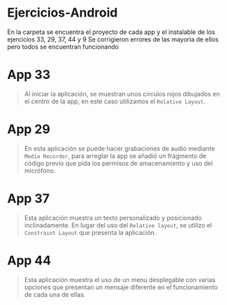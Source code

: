 # Ejercicios-Android
En la carpeta se encuentra el proyecto de cada app y el instalable de los ejercicios 33, 29, 37, 44 y 9
Se corrigieron errores de las mayoria de ellos pero todos se encuentran funcionando
# App 33
>Al iniciar la aplicación, se muestran unos circulos rojos dibujados en el centro de la app,
>en este caso utilizamos el `Relative Layout`.
# App 29
>En esta aplicación se puede hacer grabaciones de audio mediante `Media Recorder`, para arreglar la app
>se añadió un fragmento de código previo que pida los permisos de amacenamiento y uso del micrófono.
# App 37
>Esta aplicación muestra un texto personalizado y posicionado inclinadamente. En lugar del uso del `Relative layout`,
>se utilizo el `Constraint Layout` que presenta la aplicación.
# App 44
>Esta aplicación muestra el uso de un menu desplegable con varias opciones que presentan un mensaje diferente
>en el funcionamiento de cada una de ellas.
